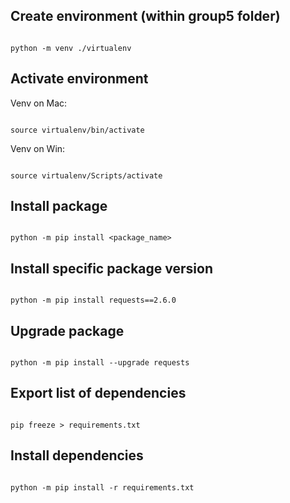 ## Create environment (within group5 folder)

```

python -m venv ./virtualenv

```

## Activate environment

Venv on Mac:
```

source virtualenv/bin/activate

```

Venv on Win:
```

source virtualenv/Scripts/activate

```

## Install package
```

python -m pip install <package_name>

```

## Install specific package version
```

python -m pip install requests==2.6.0

```

## Upgrade package
```

python -m pip install --upgrade requests

```

## Export list of dependencies
```

pip freeze > requirements.txt

```

## Install dependencies
```

python -m pip install -r requirements.txt

```